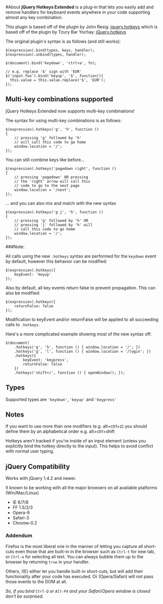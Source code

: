 #About
**jQuery Hotkeys Extended** is a plug-in that lets you easily add and remove handlers for keyboard events anywhere in your code supporting almost any key combination.  

This plugin is based off of the plugin by John Resig: [jquery.hotkeys](https://github.com/jeresig/jquery.hotkeys) which is based off of the plugin by Tzury Bar Yochay: [jQuery.hotkeys](http://github.com/tzuryby/hotkeys)

The original plugin's syntax is as follows (and still works):

    $(expression).bind(types, keys, handler);
    $(expression).unbind(types, handler);
    
    $(document).bind('keydown', 'ctrl+a', fn);
    
    // e.g. replace '$' sign with 'EUR'
    $('input.foo').bind('keyup', '$', function(){
      this.value = this.value.replace('$', 'EUR');
    });
    
## Multi-key combinations supported

jQuery Hotkeys Extended now supports multi-key combinations!

The syntax for using multi-key combinations is as follows:

    $(expression).hotkeys('g', 'h', function ()
    {
        // pressing 'g' followed by 'h' 
        // will call this code to go home
        window.location = '/';
    });
    
You can still combine keys like before...

    $(expression).hotkeys('pagedown right', function ()
    {
        // pressing 'pagedown' OR pressing 
        // the 'right' arrow will call this 
        // code to go to the next page
        window.location = '/next';
    });
    
... and you can also mix and match with the new syntax

    $(expression).hotkeys('g j', 'h', function ()
    {
        // pressing 'g' followed by 'h' OR
        // pressing 'j' followed by 'h' will
        // call this code to go home
        window.location = '/';
    });
    
###Note:
    
All calls using the new `.hotkeys` syntax are performed for the `keydown` event by default, however this behavior can be modified:

    $(expression).hotkeys({
        keyEvent: 'keyup'
    });

Also by default, all key events return false to prevent propagation.  This can also be modified:

    $(expression).hotkeys({
        returnFalse: false
    });
    
Modification to keyEvent and/or returnFalse will be applied to all succeeding calls to `.hotkeys`.

Here's a more complicated example showing most of the new syntax off:

    $(document)
        .hotkeys('g', 'h', function () { window.location = '/'; })
        .hotkeys('g', 'l', function () { window.location = '/login'; })
        .hotkeys({
            keyEvent: 'keypress',
            returnFalse: false
        })
        .hotkeys('shift+/', function () { openWindow(); });

## Types
Supported types are `'keydown'`, `'keyup'` and `'keypress'`

## Notes

If you want to use more than one modifiers (e.g. alt+ctrl+z) you should define them by an alphabetical order e.g. alt+ctrl+shift

Hotkeys aren't tracked if you're inside of an input element (unless you explicitly bind the hotkey directly to the input). This helps to avoid conflict with normal user typing.

## jQuery Compatibility

Works with jQuery 1.4.2 and newer.

It known to be working with all the major browsers on all available platforms (Win/Mac/Linux)

 * IE 6/7/8
 * FF 1.5/2/3
 * Opera-9
 * Safari-3
 * Chrome-0.2

### Addendum

Firefox is the most liberal one in the manner of letting you capture all short-cuts even those that are built-in in the browser such as `Ctrl-t` for new tab, or `Ctrl-a` for selecting all text. You can always bubble them up to the browser by returning `true` in your handler.

Others, (IE) either let you handle built-in short-cuts, but will add their functionality after your code has executed. Or (Opera/Safari) will *not* pass those events to the DOM at all.

*So, if you bind `Ctrl-Q` or `Alt-F4` and your Safari/Opera window is closed don't be surprised.*
